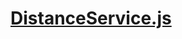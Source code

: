 

<!-- Start services/DistanceService.js -->

# [DistanceService.js](DistanceService.js)

<!-- End services/DistanceService.js -->

